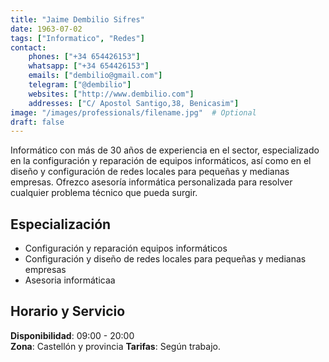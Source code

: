 ```yaml
---
title: "Jaime Dembilio Sifres"
date: 1963-07-02
tags: ["Informatico", "Redes"]
contact:
    phones: ["+34 654426153"]
    whatsapp: ["+34 654426153"]
    emails: ["dembilio@gmail.com"]
    telegram: ["@dembilio"]
    websites: ["http://www.dembilio.com"]
    addresses: ["C/ Apostol Santigo,38, Benicasim"]
image: "/images/professionals/filename.jpg"  # Optional
draft: false
---
```

Informático con más de 30 años de experiencia en el sector, especializado en la configuración y reparación de equipos informáticos, así como en el diseño y configuración de redes locales para pequeñas y medianas empresas. Ofrezco asesoría informática personalizada para resolver cualquier problema técnico que pueda surgir.

## Especialización

- Configuración y reparación equipos informáticos
- Configuración y diseño de redes locales para pequeñas y medianas empresas
- Asesoria informáticaa

## Horario y Servicio

**Disponibilidad**: 09:00 - 20:00  
**Zona**: Castellón y provincia
**Tarifas**: Según trabajo.